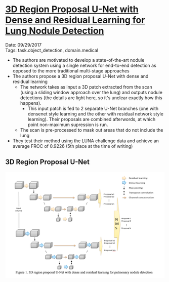 # [3D Region Proposal U-Net with Dense and Residual Learning for Lung Nodule Detection](http://luna16.grand-challenge.org/serve/public_html/pdfs/20171011_032308_report_Xie.pdf/)

Date: 09/29/2017  
Tags: task.object_detection, domain.medical

- The authors are motivated to develop a state-of-the-art nodule detection system using a single network for end-to-end detection as opposed to the more traditional multi-stage approaches
- The authors propose a 3D region proposal U-Net with dense and residual learning
    - The network takes as input a 3D patch extracted from the scan (using a sliding window approach over the lung) and outputs nodule detections (the details are light here, so it's unclear exactly how this happens). 
        - This input patch is fed to 2 separate U-Net branches (one with densenet style learning and the other with residual network style learning). Their proposals are combined afterwords, at which point non-maximum supression is run.
    - The scan is pre-processed to mask out areas that do not include the lung
- They test their method using the LUNA challenge data and achieve an average FROC of 0.9226 (5th place at the time of writing)

## 3D Region Proposal U-Net

![](./images/3d_region_proposal_unet.png)
